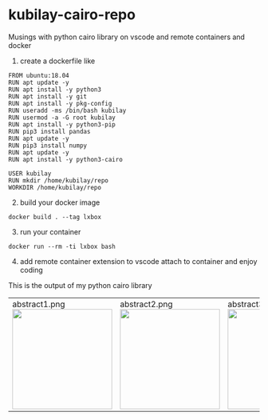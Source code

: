 # kubilay-cairo-repo

Musings with python cairo library on vscode and remote containers and docker

1. create a dockerfile like 

```
FROM ubuntu:18.04
RUN apt update -y
RUN apt install -y python3
RUN apt install -y git
RUN apt install -y pkg-config
RUN useradd -ms /bin/bash kubilay
RUN usermod -a -G root kubilay
RUN apt install -y python3-pip
RUN pip3 install pandas
RUN apt update -y
RUN pip3 install numpy 
RUN apt update -y
RUN apt install -y python3-cairo 

USER kubilay
RUN mkdir /home/kubilay/repo
WORKDIR /home/kubilay/repo
```

2. build your docker image 

```docker build . --tag lxbox```

3. run your container

```docker run --rm -ti lxbox bash```

4. add remote container extension to vscode attach to container and enjoy coding


This is the output of my python cairo library

<table><tr>
  <td>
abstract1.png<br>
<img src="https://github.com/databasesystems/kubilay-cairo-repo/blob/master/repo/abstract1.png?raw=true" width="200" height="200" />
  </td>
  <td>
abstract2.png<br>
<img src="https://github.com/databasesystems/kubilay-cairo-repo/blob/master/repo/abstract2.png?raw=true" width="200" height="200" />
  </td>
  <td>
abstract3.png<br>
<img src="https://github.com/databasesystems/kubilay-cairo-repo/blob/master/repo/abstract3.png?raw=true" width="200" height="200" />
  </td>
  </tr></table>



